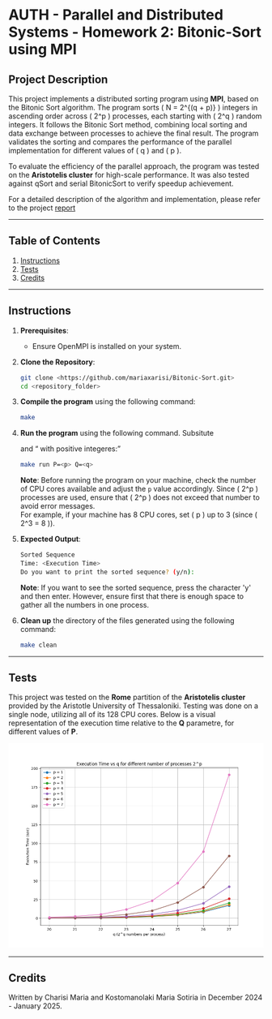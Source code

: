 # AUTH - Parallel and Distributed Systems - Homework 2: Bitonic-Sort using MPI

## Project Description

This project implements a distributed sorting program using **MPI**, based on the Bitonic Sort algorithm. The program sorts \( N = 2^{(q + p)} \) integers in ascending order across \( 2^p \) processes, each starting with \( 2^q \) random integers. It follows the Bitonic Sort method, combining local sorting and data exchange between processes to achieve the final result. The program validates the sorting and compares the performance of the parallel implementation for different values of \( q \) and \( p \). 

To evaluate the efficiency of the parallel approach, the program was tested on the **Aristotelis cluster** for high-scale performance. It was also tested against qSort and serial BitonicSort to verify speedup achievement.

For a detailed description of the algorithm and implementation, please refer to the project [report](docs/report.pdf)

---

## Table of Contents
1. [Instructions](#instructions)
2. [Tests](#tests)
3. [Credits](#credits)

---

## Instructions

1. **Prerequisites**:
   - Ensure OpenMPI is installed on your system.

2. **Clone the Repository**:
   ```bash
   git clone <https://github.com/mariaxarisi/Bitonic-Sort.git>
   cd <repository_folder>
   ```

3. **Compile the program** using the following command:
    ```bash
    make
    ```

4. **Run the program** using the following command. Subsitute <p> and <q> with positive integeres:
    ```bash
    make run P=<p> Q=<q>
    ```

    **Note**: Before running the program on your machine, check the number of CPU cores available and adjust the `p` value accordingly. Since \( 2^p \) processes are used, ensure that \( 2^p \) does not exceed that number to avoid error messages.  
    For example, if your machine has 8 CPU cores, set \( p \) up to 3 (since \( 2^3 = 8 \)).

5. **Expected Output**:
    ```bash
    Sorted Sequence
    Time: <Execution Time>
    Do you want to print the sorted sequence? (y/n):
    ```

    **Note**: If you want to see the sorted sequence, press the character 'y' and then enter. However, ensure first that there is enough space to gather all the numbers in one process.

6. **Clean up** the directory of the files generated using the following command:
    ```bash
    make clean
    ```

---

## Tests

This project was tested on the **Rome** partition of the **Aristotelis cluster** provided by the Aristotle University of Thessaloniki. Testing was done on a single node, utilizing all of its 128 CPU cores. Below is a visual representation of the execution time relative to the **Q** parametre, for different values of **P**.

![Results](assets/results.png)

---

## Credits

Written by Charisi Maria and Kostomanolaki Maria Sotiria in December 2024 - January 2025.

